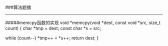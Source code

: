 ###算法题摘
******
#####memcpy函数的实现
  void *memcpy(void *dest, const void *src, size_t count)
{
 char *tmp = dest;
 const char *s = src;

 while (count--)
  *tmp++ = *s++;
 return dest;
}
